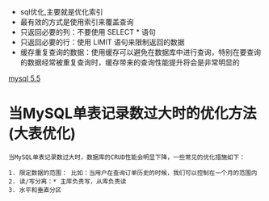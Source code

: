 - sql优化,主要就是优化索引
- 最有效的方式是使用索引来覆盖查询
- 只返回必要的列：不要使用 SELECT * 语句
- 只返回必要的行：使用 LIMIT 语句来限制返回的数据
- 缓存重复查询的数据：使用缓存可以避免在数据库中进行查询，特别在要查询的数据经常被重复查询时，缓存带来的查询性能提升将会是非常明显的

[mysql 5.5](https://dev.mysql.com/doc/refman/5.5/en/optimization.html)

# 当MySQL单表记录数过大时的优化方法(大表优化)

    当MySQL单表记录数过大时，数据库的CRUD性能会明显下降，一些常见的优化措施如下：
  
    1. 限定数据的范围： 比如：当用户在查询订单历史的时候，我们可以控制在一个月的范围内
    2. 读/写分离：* 主库负责写，从库负责读
    3. 水平和垂直分区
